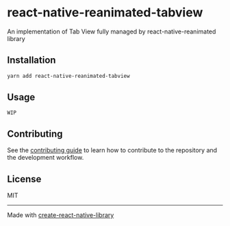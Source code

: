 # react-native-reanimated-tabview

An implementation of Tab View fully managed by react-native-reanimated library

## Installation

```sh
yarn add react-native-reanimated-tabview
```

## Usage

```
WIP
```

## Contributing

See the [contributing guide](CONTRIBUTING.md) to learn how to contribute to the repository and the development workflow.

## License

MIT

---

Made with [create-react-native-library](https://github.com/callstack/react-native-builder-bob)
